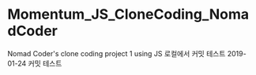 # Momentum_JS_CloneCoding_NomadCoder
Nomad Coder's clone coding project 1 using JS
로컬에서 커밋 테스트
2019-01-24 커밋 테스트

